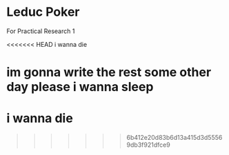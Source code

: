 # Leduc Poker

For Practical Research 1

<<<<<<< HEAD
i wanna die

im gonna write the rest some other day please i wanna sleep
=======
# i wanna die 
>>>>>>> 6b412e20d83b6d13a415d3d55569db3f921dfce9
